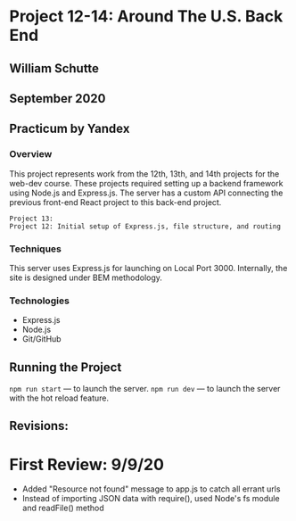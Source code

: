 # Project 12-14: Around The U.S. Back End
## William Schutte
## September 2020
Practicum by Yandex
-----

### Overview
This project represents work from the 12th, 13th, and 14th projects for the web-dev course. These projects required setting
up a backend framework using Node.js and Express.js. The server has a custom API connecting the previous front-end React 
project to this back-end project.

    Project 13:
    Project 12: Initial setup of Express.js, file structure, and routing

### Techniques
This server uses Express.js for launching on Local Port 3000.
Internally, the site is designed under BEM methodology.

### Technologies
* Express.js
* Node.js
* Git/GitHub

## Running the Project
`npm run start` — to launch the server.
`npm run dev` — to launch the server with the hot reload feature.

## Revisions:

# First Review: 9/9/20
* Added "Resource not found" message to app.js to catch all errant urls
* Instead of importing JSON data with require(), used Node's fs module and readFile() method
